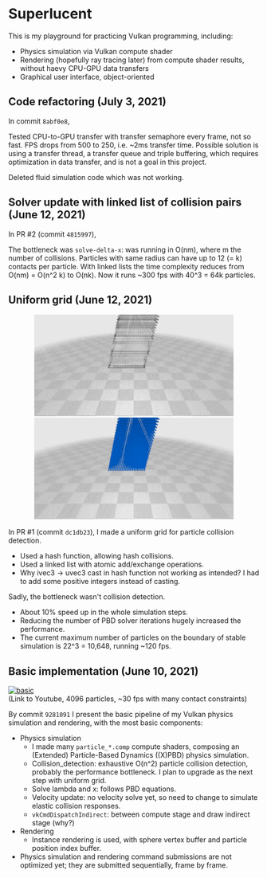 # Superlucent

This is my playground for practicing Vulkan programming, including:
- Physics simulation via Vulkan compute shader
- Rendering (hopefully ray tracing later) from compute shader results, without haevy CPU-GPU data transfers
- Graphical user interface, object-oriented

## Code refactoring (July 3, 2021)

In commit `8abf0e8`,

Tested CPU-to-GPU transfer with transfer semaphore every frame, not so fast.
FPS drops from 500 to 250, i.e. ~2ms transfer time.
Possible solution is using a transfer thread, a transfer queue and triple buffering, which requires optimization in data transfer, and is not a goal in this project.

Deleted fluid simulation code which was not working.

## Solver update with linked list of collision pairs (June 12, 2021)

In PR #2 (commit `4815997`),

The bottleneck was `solve-delta-x`: was running in O(nm), where m the number of collisions.
Particles with same radius can have up to 12 (= k) contacts per particle.
With linked lists the time complexity reduces from O(nm) = O(n^2 k) to O(nk).
Now it runs ~300 fps with 40^3 = 64k particles.

## Uniform grid (June 12, 2021)

<p align="center">
  <img src="/results/cd_uniform_grid.gif" width="400">
  <img src="/results/cd_n2.gif" width="400">
</p>

In PR #1 (commit `dc1db23`), I made a uniform grid for particle collision detection.
- Used a hash function, allowing hash collisions.
- Used a linked list with atomic add/exchange operations.
- Why ivec3 -> uvec3 cast in hash function not working as intended? I had to add some positive integers instead of casting.

Sadly, the bottleneck wasn't collision detection.
- About 10% speed up in the whole simulation steps.
- Reducing the number of PBD solver iterations hugely increased the performance.
- The current maximum number of particles on the boundary of stable simulation is 22^3 = 10,648, running ~120 fps.

## Basic implementation (June 10, 2021)

[![basic](http://img.youtube.com/vi/g6oJ62bBLPc/0.jpg)](http://www.youtube.com/watch?v=g6oJ62bBLPc) \
(Link to Youtube, 4096 particles, ~30 fps with many contact constraints)

By commit `9281091` I present the basic pipeline of my Vulkan physics simulation and rendering, with the most basic components:
- Physics simulation
  - I made many `particle_*.comp` compute shaders, composing an (Extended) Particle-Based Dynamics ((X)PBD) physics simulation.
  - Collision_detection: exhaustive O(n^2) particle collision detection, probably the performance bottleneck. I plan to upgrade as the next step with uniform grid.
  - Solve lambda and x: follows PBD equations.
  - Velocity update: no velocity solve yet, so need to change to simulate elastic collision responses.
  - `vkCmdDispatchIndirect`: between compute stage and draw indirect stage (why?)
- Rendering
  - Instance rendering is used, with sphere vertex buffer and particle position index buffer.
- Physics simulation and rendering command submissions are not optimized yet; they are submitted sequentially, frame by frame.
